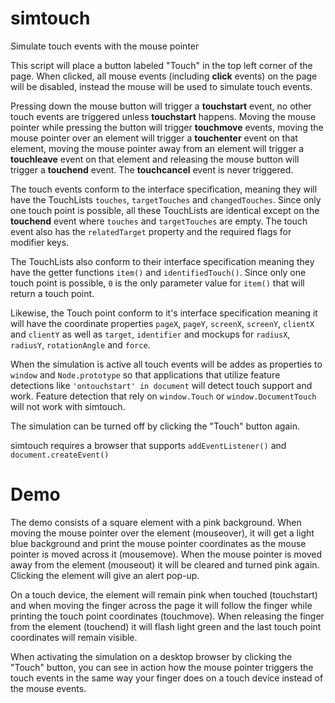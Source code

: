 simtouch
========

Simulate touch events with the mouse pointer

This script will place a button labeled "Touch" in the top left corner of the page. When clicked, all mouse events (including **click** events) on the page will be disabled, instead the mouse will be used to simulate touch events.

Pressing down the mouse button will trigger a **touchstart** event, no other touch events are triggered unless **touchstart** happens. Moving the mouse pointer while pressing the button will trigger **touchmove** events, moving the mouse pointer over an element will trigger a **touchenter** event on that element, moving the mouse pointer away from an element will trigger a **touchleave** event on that element and releasing the mouse button will trigger a **touchend** event. The **touchcancel** event is never triggered.

The touch events conform to the interface specification, meaning they will have the TouchLists `touches`, `targetTouches` and `changedTouches`. Since only one touch point is possible, all these TouchLists are identical except on the **touchend** event where `touches` and `targetTouches` are empty. The touch event also has the `relatedTarget` property and the required flags for modifier keys.

The TouchLists also conform to their interface specification meaning they have the getter functions `item()` and `identifiedTouch()`. Since only one touch point is possible, `0` is the only parameter value for `item()` that will return a touch point.

Likewise, the Touch point conform to it's interface specification meaning it will have the coordinate properties `pageX`, `pageY`, `screenX`, `screenY`, `clientX` and `clientY` as well as `target`, `identifier` and mockups for `radiusX`, `radiusY`, `rotationAngle` and `force`.


When the simulation is active all touch events will be addes as properties to `window` and `Node.prototype` so that applications that utilize feature detections like `'ontouchstart' in document` will detect touch support and work. Feature detection that rely on `window.Touch` or `window.DocumentTouch` will not work with simtouch.


The simulation can be turned off by clicking the "Touch" button again.

simtouch requires a browser that supports `addEventListener()` and `document.createEvent()`


Demo
====

The demo consists of a square element with a pink background. When moving the mouse pointer over the element (mouseover), it will get a light blue background and print the mouse pointer coordinates as the mouse pointer is moved across it (mousemove). When the mouse pointer is moved away from the element (mouseout) it will be cleared and turned pink again. Clicking the element will give an alert pop-up.

On a touch device, the element will remain pink when touched (touchstart) and when moving the finger across the page it will follow the finger while printing the touch point coordinates (touchmove). When releasing the finger from the element (touchend) it will flash light green and the last touch point coordinates will remain visible.

When activating the simulation on a desktop browser by clicking the "Touch" button, you can see in action how the mouse pointer triggers the touch events in the same way your finger does on a touch device instead of the mouse events.
